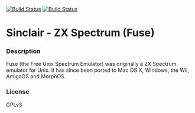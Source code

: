 [![Build Status](https://travis-ci.org/kodi-game/game.libretro.fuse.svg?branch=master)](https://travis-ci.org/kodi-game/game.libretro.fuse)
[![Build Status](https://ci.appveyor.com/api/projects/status/github/kodi-game/game.libretro.fuse?svg=true)](https://ci.appveyor.com/project/kodi-game/game-libretro-fuse)

# Sinclair - ZX Spectrum (Fuse)

### Description
Fuse (the Free Unix Spectrum Emulator) was originally a ZX Spectrum emulator for Unix. It has since been ported to Mac OS X, Windows, the Wii, AmigaOS and MorphOS.

### License
GPLv3


